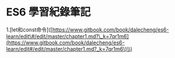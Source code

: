 # ES6 學習紀錄筆記

1.\[let和const命令\]\([https://www.gitbook.com/book/dalecheng/es6-learn/edit\#/edit/master/chapter1.md?\_k=7qr1m6](https://www.gitbook.com/book/dalecheng/es6-learn/edit#/edit/master/chapter1.md?_k=7qr1m6\)\\)







